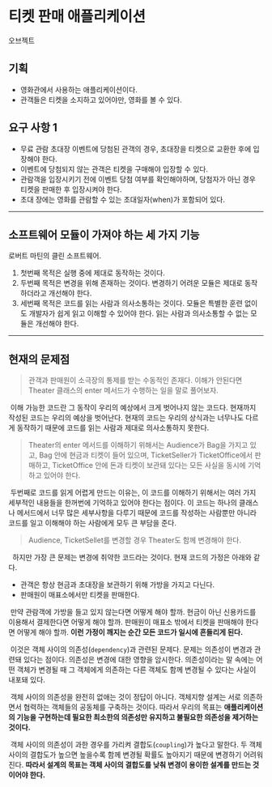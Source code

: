 # 티켓 판매 애플리케이션

오브젝트

## 기획

- 영화관에서 사용하는 애플리케이션이다. 
- 관객들은 티켓을 소지하고 있어야만, 영화를 볼 수 있다.

## 요구 사항 1

- 무료 관람 초대장 이벤트에 당첨된 관객의 경우, 초대장을 티켓으로 교환한 후에 입장해야 한다.
- 이벤트에 당첨되지 않는 관객은 티켓을 구매해야 입장할 수 있다.
- 관람객을 입장시키기 전에 이벤트 당첨 여부를 확인해야하며, 당첨자가 아닌 경우 티켓을 판매한 후 입장시켜야 한다.
- 초대 장에는 영화를 관람할 수 있는 초대일자(when)가 포함되어 있다.

---

## 소프트웨어 모듈이 가져야 하는 세 가지 기능

로버트 마틴의 클린 소프트웨어.

1. 첫번째 목적은 실행 중에 제대로 동작하는 것이다.
2. 두번째 목적은 변경을 위해 존재하는 것이다. 변경하기 어려운 모듈은 제대로 동작하더라고 개선해야 한다.
3. 세번째 목적은 코드를 읽는 사람과 의사소통하는 것이다. 모듈은 특별한 훈련 없이도 개발자가 쉽게 읽고 이해할 수 있어야 한다. 읽는 사람과 의사소통할 수 없는 모듈은 개선해야 한다.

---

## 현재의 문제점

> 관객과 판매원이 소극장의 통제를 받는 수동적인 존재다. 이해가 안된다면 Theater 클래스의 enter 메서드가 수행하는 일을 말로 풀어보자.

&nbsp;이해 가능한 코드란 그 동작이 우리의 예상에서 크게 벗어나지 않는 코드다. 
현재까지 작성된 코드는 우리의 예상을 벗어난다. 현재의 코드는 우리의 상식과는 너무나도 다르게 동작하기 때문에 코드를 읽는 사람과 제대로 의사소통하지 못한다.

> Theater의 enter 메서드를 이해하기 위해서는 Audience가 Bag을 가지고 있고, Bag 안에 현금과 티켓이 들어 있으며, TicketSeller가 TicketOffice에서 판매하고, TicketOffice 안에 돈과 티켓이 보관돼 있다는 모든 사실을 동시에 기억하고 있어야 한다.

&nbsp;두번째로 코드를 읽게 어렵게 만드는 이유는, 이 코드를 이해하기 위해서는 여러 가지 세부적인 내용들을 한꺼번에 기억하고 있어야 한다는 점이다. 이 코드는 하나의 클래스나 메서드에서 너무 많은 세부사항을 다루기 때문에 코드를 작성하는 사람뿐만 아니라 코드를 일고 이해해야 하는 사람에게 모두 큰 부담을 준다.

> Audience, TicketSellet를 변경할 경우 Theater도 함께 변경해야 한다.

&nbsp; 하지만 가장 큰 문제는 변경에 취약한 코드라는 것이다. 현재 코드의 가정은 아래와 같다.

- 관객은 항상 현금과 초대장을 보관하기 위해 가방을 가지고 다닌다.
- 판매원이 매표소에서만 티켓을 판매한다.

&nbsp;만약 관람객에 가방을 들고 있지 않는다면 어떻게 해야 할까. 현금이 아닌 신용카드를 이용해서 결제한다면 어떻게 해야 할까. 판매원이 매표소 밖에서 티켓을 판매해야 한다면 어떻게 해야 할까. **이런 가정이 깨지는 순간 모든 코드가 일시에 흔들리게 된다.**

&nbsp;이것은 객체 사이의 의존성(`dependency`)과 관련된 문제다. 문제는 의존성이 변경과 관련돼 있다는 점이다. 의존성은 변경에 대한 영향을 암시한다. 의존성이라는 말 속에는 어떤 객체가 변경될 때 그 객체에게 의존하는 다른 객체도 함께 변경될 수 있다는 사실이 내포돼 있다. 

&nbsp;객체 사이의 의존성을 완전히 없애는 것이 정답이 아니다. 객체지향 설계는 서로 의존하면서 협력하는 객체들의 공동체를 구축하는 것이다. 따라서 우리의 목표는 **애플리케이션의 기능을 구현하는데 필요한 최소한의 의존성만 유지하고 불필요한 의존성을 제거하는 것이다.** 

&nbsp;객체 사이의 의존성이 과한 경우를 가리켜 결합도(`coupling`)가 높다고 말한다. 두 객체 사이의 결합도가 높으면 높을수록 함께 변경될 확률도 높아지기 때문에 변경하기 어려워 진다. **따라서 설계의 목표는 객체 사이의 결합도를 낮춰 변경이 용이한 설계를 만드는 것이어야 한다.**

